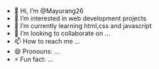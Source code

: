 - 👋 Hi, I’m @Mayurang26
- 👀 I’m interested in web development projects
- 🌱 I’m currently learning html,css and javascript
- 💞️ I’m looking to collaborate on ...
- 📫 How to reach me ...
- 😄 Pronouns: ...
- ⚡ Fun fact: ...

<!---
Mayurang26/Mayurang26 is a ✨ special ✨ repository because its `README.md` (this file) appears on your GitHub profile.
You can click the Preview link to take a look at your changes.
--->
